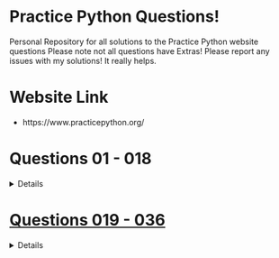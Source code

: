 
# Practice Python Questions!
Personal Repository for all solutions to the Practice Python website questions 
Please note not all questions have Extras!
Please report any issues with my solutions! It really helps. 

# Website Link

<ul> <li> https://www.practicepython.org/ </li> </ul>
  
# Questions 01 - 018
<details>
    
   
  ## Questions 01 - 06
  <h4> <a href='https://www.practicepython.org/exercise/2014/01/29/01-character-input.html'> 01: Character Input </h4> 
  <h4> <a href='https://www.practicepython.org/exercise/2014/02/05/02-odd-or-even.html'> 02: Odd Or Even </h4> 
  <h4> <a href='https://www.practicepython.org/exercise/2014/02/15/03-list-less-than-ten.html'> 03: List Less Than Ten</h4>
  <h4> <a href='https://www.practicepython.org/exercise/2014/02/26/04-divisors.html'> 04: Divisors </h4>
  <h4> <a href='https://www.practicepython.org/exercise/2014/03/05/05-list-overlap.html'> 05: List Overlap </h4>
  <h4> <a href='https://www.practicepython.org/exercise/2014/03/12/06-string-lists.html'> 06: String Lists </h4>

  ## Questions 07 - 012
    
  <h4> <a href='https://www.practicepython.org/exercise/2014/03/19/07-list-comprehensions.html'> 07: List Comprehensions </h4>
  <h4> <a href='https://www.practicepython.org/exercise/2014/03/26/08-rock-paper-scissors.html'> 08: Rock Paper Scissors </h4>
  <h4> <a href='https://www.practicepython.org/exercise/2014/04/02/09-guessing-game-one.html'> 09: Guessing Game One</h4>
  <h4> <a href='https://www.practicepython.org/exercise/2014/04/10/10-list-overlap-comprehensions.html'> 010: List Overlap Comprehensions </h4>
  <h4> <a href='https://www.practicepython.org/exercise/2014/04/16/11-check-primality-functions.html'> 011: Check Primality Functions </h4>
  <h4> <a href='https://www.practicepython.org/exercise/2014/04/25/12-list-ends.html'> 012: List Ends</h4>


  ## Questions 013 - 018

  <h4> <a href='https://www.practicepython.org/exercise/2014/04/30/13-fibonacci.html'> 013: Fibonacci</h4>
  <h4> <a href='https://www.practicepython.org/exercise/2014/05/15/14-list-remove-duplicates.html'> 014: List Remove Duplicates</h4>
  <h4> <a href='https://www.practicepython.org/exercise/2014/05/21/15-reverse-word-order.html'> 015: Reverse Word Order</h4>
  <h4> <a href='https://www.practicepython.org/exercise/2014/05/28/16-password-generator.html'> 016: Password Generator</h4>
  <h4> <a href='https://www.practicepython.org/exercise/2014/06/06/17-decode-a-web-page.html'> 017: Decode A Web Page </h4>
  <h4> <a href='https://www.practicepython.org/exercise/2014/07/05/18-cows-and-bulls.html'> 018: Cows And Bulls </h4>
</details>


# Questions 019 - 036
<details> 
    
  
  ## Questions 019 - 024

  <h4> <a href='https://www.practicepython.org/exercise/2014/07/14/19-decode-a-web-page-two.html'> 019: Decode A Webpage </h4>
  <h4> <a href='https://www.practicepython.org/exercise/2014/11/11/20-element-search.html'> 020: Element Search</h4>
  <h4> <a href='https://www.practicepython.org/exercise/2014/11/30/21-write-to-a-file.html'> 021: Write To A File</h4>
  <h4> <a href='https://www.practicepython.org/exercise/2014/12/06/22-read-from-file.html'> 022: Read From File</h4>
  <h4> <a href='https://www.practicepython.org/exercise/2014/12/14/23-file-overlap.html'> 023: File Overlap</h4>
  <h4> <a href='https://www.practicepython.org/exercise/2014/12/27/24-draw-a-game-board.html'> 024: Draw A Game Board</h4>

  ## Questions 025 - 030

  <h4> <a href='https://www.practicepython.org/exercise/2015/11/01/25-guessing-game-two.html'> 025: Guessing Game Two</h4>
  <h4> <a href='https://www.practicepython.org/exercise/2015/11/16/26-check-tic-tac-toe.html'> 026: Check Tic Tac Toe</h4>
  <h4> <a href='https://www.practicepython.org/exercise/2015/11/26/27-tic-tac-toe-draw.html'> 027: Tic Tac Toe Draw</h4>
  <h4> <a href='https://www.practicepython.org/exercise/2016/03/27/28-max-of-three.html'> 028: Max Of Three</h4>
  <h4> <a href='https://www.practicepython.org/exercise/2016/08/03/29-tic-tac-toe-game.html'> 029: Tic Tac Toe Game</h4>
  <h4> <a href='https://www.practicepython.org/exercise/2016/09/24/30-pick-word.html'> 030: Pick Word</h4>

  ## Questions 031 - 036

  <h4> <a href='https://www.practicepython.org/exercise/2017/01/02/31-guess-letters.html'> 031: Guess Letters</h4>
  <h4> <a href='https://www.practicepython.org/exercise/2017/01/10/32-hangman.html'> 032: Hangman</h4>
  <h4> <a href='https://www.practicepython.org/exercise/2017/01/24/33-birthday-dictionaries.html'> 033: Birthday Dictionaries</h4>
  <h4> <a href='https://www.practicepython.org/exercise/2017/02/06/34-birthday-json.html'> 034: Birthday Json</h4>
  <h4> <a href='https://www.practicepython.org/exercise/2017/02/28/35-birthday-months.html'> 035: Birthday Months</h4>
  <h4> <a href='https://www.practicepython.org/exercise/2017/04/02/36-birthday-plots.html'> 036: Birthday Plots</h4>

</details>

